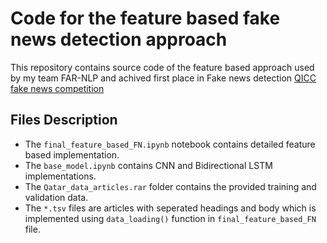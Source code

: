 # Code for the feature based fake news detection approach

This repository contains source code of the feature based approach used by my team FAR-NLP and achived first place in Fake news detection [QICC fake news competition](https://sites.google.com/view/fakenews-contest)

## Files Description
* The `final_feature_based_FN.ipynb` notebook contains detailed feature based implementation. 
* The `base_model.ipynb` contains CNN and Bidirectional LSTM implementations.
* The `Qatar_data_articles.rar` folder contains the provided training and validation data.
* The `*.tsv` files are articles with seperated headings and body which is implemented using `data_loading()` function in `final_feature_based_FN` file.

